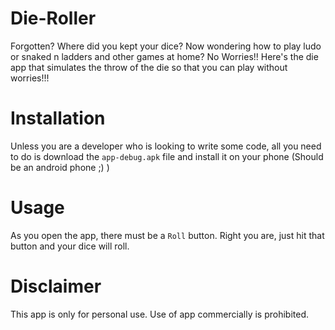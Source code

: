 # Die-Roller
Forgotten? Where did you kept your dice? Now wondering how to play ludo or snaked n ladders and other games at home? No Worries!! Here's the die app that simulates the throw of the die so that you can play without worries!!!

# Installation

Unless you are a developer who is looking to write some code, all you need to do is download the `app-debug.apk` file and install it on your phone (Should be an android phone ;) )

# Usage

As you open the app, there must be a `Roll` button. Right you are, just hit that button and your dice will roll.

# Disclaimer

This app is only for personal use. Use of app commercially is prohibited.
